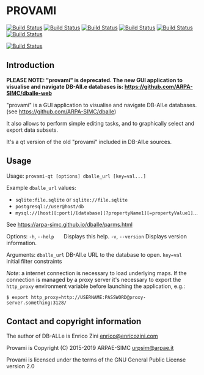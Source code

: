 PROVAMI
===============================================================

[![Build Status](https://badges.herokuapp.com/travis/ARPA-SIMC/provami?branch=master&env=DOCKER_IMAGE=centos:7&label=centos7)](https://travis-ci.org/ARPA-SIMC/provami)
[![Build Status](https://badges.herokuapp.com/travis/ARPA-SIMC/provami?branch=master&env=DOCKER_IMAGE=centos:8&label=centos8)](https://travis-ci.org/ARPA-SIMC/provami)
[![Build Status](https://badges.herokuapp.com/travis/ARPA-SIMC/provami?branch=master&env=DOCKER_IMAGE=fedora:29&label=fedora29)](https://travis-ci.org/ARPA-SIMC/provami)
[![Build Status](https://badges.herokuapp.com/travis/ARPA-SIMC/provami?branch=master&env=DOCKER_IMAGE=fedora:30&label=fedora30)](https://travis-ci.org/ARPA-SIMC/provami)
[![Build Status](https://badges.herokuapp.com/travis/ARPA-SIMC/provami?branch=master&env=DOCKER_IMAGE=fedora:31&label=fedora31)](https://travis-ci.org/ARPA-SIMC/provami)
[![Build Status](https://badges.herokuapp.com/travis/ARPA-SIMC/provami?branch=master&env=DOCKER_IMAGE=fedora:rawhide&label=fedorarawhide)](https://travis-ci.org/ARPA-SIMC/provami)

[![Build Status](https://copr.fedorainfracloud.org/coprs/simc/stable/package/provami/status_image/last_build.png)](https://copr.fedorainfracloud.org/coprs/simc/stable/package/provami/)


Introduction
------------

**PLEASE NOTE: "provami" is deprecated. The new GUI application to visualise and navigate DB-All.e databases is: https://github.com/ARPA-SIMC/dballe-web**

"provami" is a GUI application to visualise and navigate DB-All.e databases.
(see https://github.com/ARPA-SIMC/dballe)

It also allows to perform simple editing tasks, and to graphically select and
export data subsets.

It's a qt version of the old "provami" included in DB-All.e sources.

Usage
-----

Usage: `provami-qt [options] dballe_url [key=val...]`

Example `dballe_url` values:
 - `sqlite:file.sqlite` or `sqlite://file.sqlite`
 - `postgresql://user@host/db`
 - `mysql://[host][:port]/[database][?propertyName1][=propertyValue1]`…
 
See https://arpa-simc.github.io/dballe/parms.html

Options:
  `-h`, `--help   `  Displays this help.
  `-v`, `--version`  Displays version information.

Arguments:
  `dballe_url`     DB-All.e URL to the database to open.
  `key=val   `     initial filter constraints


*Note*: a internet connection is necessary to load underlying maps. If the connection is managed by a proxy server it's necessary to export the `http_proxy` environment variable before launching the application, e.g.:
```
$ export http_proxy=http://USERNAME:PASSWORD@proxy-server.something:3128/
```


Contact and copyright information
---------------------------------

The author of DB-ALLe is Enrico Zini <enrico@enricozini.com>

Provami is Copyright (C) 2015-2019 ARPAE-SIMC <urpsim@arpae.it>

Provami is licensed under the terms of the GNU General Public License version 2.0
